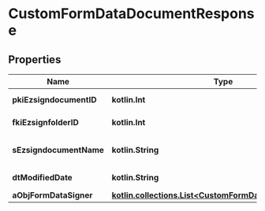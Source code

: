 
# CustomFormDataDocumentResponse

## Properties
Name | Type | Description | Notes
------------ | ------------- | ------------- | -------------
**pkiEzsigndocumentID** | **kotlin.Int** | The unique ID of the Ezsigndocument | 
**fkiEzsignfolderID** | **kotlin.Int** | The unique ID of the Ezsignfolder | 
**sEzsigndocumentName** | **kotlin.String** | The name of the document that will be presented to Ezsignfoldersignerassociations | 
**dtModifiedDate** | **kotlin.String** | The date and time at which the object was last modified | 
**aObjFormDataSigner** | [**kotlin.collections.List&lt;CustomFormDataSignerResponse&gt;**](CustomFormDataSignerResponse.md) |  | 




